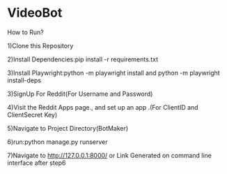 # VideoBot
How to Run?


1)Clone this Repository

2)Install Dependencies:pip install -r requirements.txt

3)Install Playwright:python -m playwright install and 
        python -m playwright install-deps

3)SignUp For Reddit(For Username and Password)

4)Visit the Reddit Apps page., and set up an app .(For ClientID and ClientSecret Key)


5)Navigate to Project Directory(BotMaker)

6)run:python manage.py runserver

7)Navigate to http://127.0.0.1:8000/ or Link Generated on command line interface after    step6
